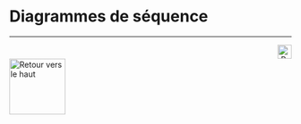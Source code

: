 # Diagrammes de séquence

---
<!-- Bouton 'Retour vers le Sommaire' et Bouton 'Retour vers haut' du document -->
<div align="right">
    <a href="#diagrammes-de-séquence">
        <img src="../../../img/image-docs/icon-vers-le-haut.png" alt="Retour vers le haut" style="width: 25px;" />
    </a>
</div>
<div align="left">
    <a href="/README.md">
        <img src="../../../img/image-docs/summary.png" alt="Retour vers le haut" style="width: 100px;" />
    </a>
</div>